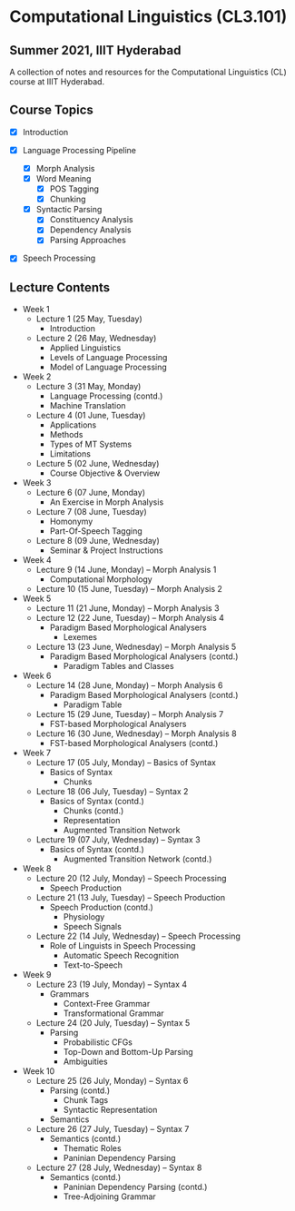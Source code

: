 # Computational Linguistics (CL3.101)
## Summer 2021, IIIT Hyderabad

A collection of notes and resources for the Computational Linguistics (CL) course at IIIT Hyderabad.

## Course Topics
- [x] Introduction
- [x] Language Processing Pipeline
    - [x] Morph Analysis
    - [x] Word Meaning
        - [x] POS Tagging
        - [x] Chunking
    - [x] Syntactic Parsing
        - [x] Constituency Analysis
        - [x] Dependency Analysis
        - [x] Parsing Approaches
- [x] Speech Processing


## Lecture Contents
* Week 1
    * Lecture 1 (25 May, Tuesday)
        - Introduction
    * Lecture 2 (26 May, Wednesday)
        - Applied Linguistics
        - Levels of Language Processing
        - Model of Language Processing
* Week 2
    * Lecture 3 (31 May, Monday)
        - Language Processing (contd.)
        - Machine Translation
    * Lecture 4 (01 June, Tuesday)
        - Applications
        - Methods
        - Types of MT Systems
        - Limitations
    * Lecture 5 (02 June, Wednesday)
        - Course Objective & Overview
* Week 3
    * Lecture 6 (07 June, Monday)
        - An Exercise in Morph Analysis
    * Lecture 7 (08 June, Tuesday)
        - Homonymy
        - Part-Of-Speech Tagging
    * Lecture 8 (09 June, Wednesday)
        - Seminar & Project Instructions
* Week 4
    * Lecture 9 (14 June, Monday) – Morph Analysis 1
        - Computational Morphology
    * Lecture 10 (15 June, Tuesday) – Morph Analysis 2
* Week 5
    * Lecture 11 (21 June, Monday) – Morph Analysis 3
    * Lecture 12 (22 June, Tuesday) – Morph Analysis 4
        - Paradigm Based Morphological Analysers
            - Lexemes
    * Lecture 13 (23 June, Wednesday) – Morph Analysis 5
        - Paradigm Based Morphological Analysers (contd.)
            - Paradigm Tables and Classes
* Week 6
    * Lecture 14 (28 June, Monday) – Morph Analysis 6
        - Paradigm Based Morphological Analysers (contd.)
            - Paradigm Table
    * Lecture 15 (29 June, Tuesday) – Morph Analysis 7
        - FST-based Morphological Analysers
    * Lecture 16 (30 June, Wednesday) – Morph Analysis 8
        - FST-based Morphological Analysers (contd.)
* Week 7
    * Lecture 17 (05 July, Monday) – Basics of Syntax
        - Basics of Syntax
            - Chunks
    * Lecture 18 (06 July, Tuesday) – Syntax 2
        - Basics of Syntax (contd.)
            - Chunks (contd.)
            - Representation
            - Augmented Transition Network
    * Lecture 19 (07 July, Wednesday) – Syntax 3
        - Basics of Syntax (contd.)
            - Augmented Transition Network (contd.)
* Week 8
    * Lecture 20 (12 July, Monday) – Speech Processing
        - Speech Production
    * Lecture 21 (13 July, Tuesday) – Speech Production
        - Speech Production (contd.)
            - Physiology
            - Speech Signals
    * Lecture 22 (14 July, Wednesday) – Speech Processing
        - Role of Linguists in Speech Processing
            - Automatic Speech Recognition
            - Text-to-Speech
 * Week 9
    * Lecture 23 (19 July, Monday) – Syntax 4
        - Grammars
            - Context-Free Grammar
            - Transformational Grammar
    * Lecture 24 (20 July, Tuesday) – Syntax 5
        - Parsing
            - Probabilistic CFGs
            - Top-Down and Bottom-Up Parsing
            - Ambiguities
* Week 10
    * Lecture 25 (26 July, Monday) – Syntax 6
        - Parsing (contd.)
            - Chunk Tags
            - Syntactic Representation
        - Semantics
    * Lecture 26 (27 July, Tuesday) – Syntax 7
        - Semantics (contd.)
            - Thematic Roles
            - Paninian Dependency Parsing
    * Lecture 27 (28 July, Wednesday) – Syntax 8
        -  Semantics (contd.)
            - Paninian Dependency Parsing (contd.)
            - Tree-Adjoining Grammar
